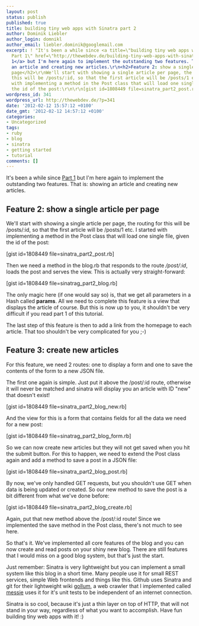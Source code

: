 ```yaml
---
layout: post
status: publish
published: true
title: building tiny web apps with Sinatra part 2
author: Dominik Liebler
author_login: domnikl
author_email: liebler.dominik@googlemail.com
excerpt: ! "It's been a while since <a title=\"building tiny web apps with Sinatra
  Part 1\" href=\"http://thewebdev.de/building-tiny-web-apps-with-sinatra-part1/\">Part
  1</a> but I'm here again to implement the outstanding two features. That is: showing
  an article and creating new articles.\r\n<h2>Feature 2: show a single article per
  page</h2>\r\nWe'll start with showing a single article per page, the routing for
  this will be /posts/:id, so that the first article will be /posts/1 etc. I started
  with implementing a method in the Post class that will load one single file, given
  the id of the post:\r\n\r\n[gist id=1808449 file=sinatra_part2_post.rb]\r\n\r\n"
wordpress_id: 341
wordpress_url: http://thewebdev.de/?p=341
date: '2012-02-12 15:57:12 +0100'
date_gmt: '2012-02-12 14:57:12 +0100'
categories:
- Uncategorized
tags:
- ruby
- blog
- sinatra
- getting started
- tutorial
comments: []
---
```

<p>It's been a while since <a title="building tiny web apps with Sinatra Part 1" href="http://thewebdev.de/building-tiny-web-apps-with-sinatra-part1/">Part 1</a> but I'm here again to implement the outstanding two features. That is: showing an article and creating new articles.</p>
<h2>Feature 2: show a single article per page</h2>
<p>We'll start with showing a single article per page, the routing for this will be /posts/:id, so that the first article will be /posts/1 etc. I started with implementing a method in the Post class that will load one single file, given the id of the post:</p>
<p>[gist id=1808449 file=sinatra_part2_post.rb]</p>
<p><a id="more"></a><a id="more-341"></a></p>
<p>Then we need a method in the blog.rb that responds to the route <em>/post/:id</em>, loads the post and serves the view. This is actually very straight-forward:</p>
<p>[gist id=1808449 file=sinatrag_part2_blog.rb]</p>
<p>The only magic here (if one would say so) is, that we get all parameters in a Hash called <strong>params</strong>. All we need to complete this feature is a view that displays the article of course. But this is now up to you, it shouldn't be very difficult if you read part 1 of this tutorial.</p>
<p>The last step of this feature is then to add a link from the homepage to each article. That too shouldn't be very complicated for you ;-)</p>
<h2>Feature 3: create new articles</h2>
<p>For this feature, we need 2 routes: one to display a form and one to save the contents of the form to a new JSON file.</p>
<p>The first one again is simple. Just put it above the /post/:id route, otherwise it will never be matched and sinatra will display you an article with ID "new" that doesn't exist!</p>
<p>[gist id=1808449 file=sinatra_part2_blog_new.rb]</p>
<p>And the view for this is a form that contains fields for all the data we need for a new post:</p>
<p>[gist id=1808449 file=sinatrag_part2_blog_form.rb]</p>
<p>So we can now create new articles but they will not get saved when you hit the submit button. For this to happen, we need to extend the Post class again and add a method to save a post in a JSON file:</p>
<p>[gist id=1808449 file=sinatra_part2_blog_post.rb]</p>
<p>By now, we've only handled GET requests, but you shouldn't use GET when data is being updated or created. So our new method to save the post is a bit different from what we've done before:</p>
<p>[gist id=1808449 file=sinatra_part2_blog_create.rb]</p>
<p>Again, put that new method above the /post/:id route! Since we implemented the save method in the Post class, there's not much to see here.</p>
<p>So that's it. We've implemented all core features of the blog and you can now create and read posts on your shiny new blog. There are still features that I would miss on a good blog system, but that's just the start.</p>
<p>Just remember: Sinatra is very lightweight but you can implement a small system like this blog in a short time. Many people use it for small REST services, simple Web frontends and things like this. Github uses Sinatra and git for their lightweight wiki <a href="https://github.com/github/gollum" target="_blank">gollum</a>, a web crawler that I implemented called <a title="messie – a web crawler written in Ruby" href="http://thewebdev.de/messie-a-web-crawler-written-in-ruby/" target="_blank">messie</a> uses it for it's unit tests to be independent of an internet connection.</p>
<p>Sinatra is so cool, because it's just a thin layer on top of HTTP, that will not stand in your way, regardless of what you want to accomplish. Have fun building tiny web apps with it! :)</p>
